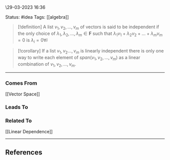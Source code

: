 \29-03-2023   16:36

Status: #idea
Tags: [[algebra]]

>[!definition]
A list $v_1, v_2, ..., v_m$ of vectors is said to be independent if the only choice of $\lambda_1, \lambda_2, ..., \lambda_m \in \mathbf{F}$ such that $\lambda_1v_1 + \lambda_2v_2 + ... + \lambda_mv_m = 0$ is $\lambda_i = 0 \forall i$

>[!corollary]
If a list $v_1, v_2 ... , v_m$ is linearly independent there is only one way to write each element of $span(v_1, v_2, ..., v_m)$ as a linear combination of $v_1, v_2, ..., v_m$.

---


### Comes From

[[Vector Space]]

### Leads To

### Related To

[[Linear Dependence]]

---

## References